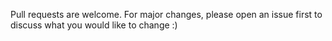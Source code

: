 Pull requests are welcome. For major changes, please open an issue first to discuss what you would like to change :)
